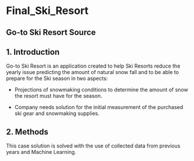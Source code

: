# Final_Ski_Resort

## Go-to Ski Resort Source

## 1. Introduction
Go-to Ski Resort is an application created to help Ski Resorts reduce the yearly issue predicting the amount of natural snow fall and to be able to prepare for the Ski season in two aspects:

* Projections of snowmaking conditions to determine the amount of snow the resort must have for the season.
 
* Company needs solution for the initial measurement of the purchased ski gear and snowmaking supplies. 

## 2. Methods


This case solution is solved with the use of collected data from previous years and Machine Learning. 
